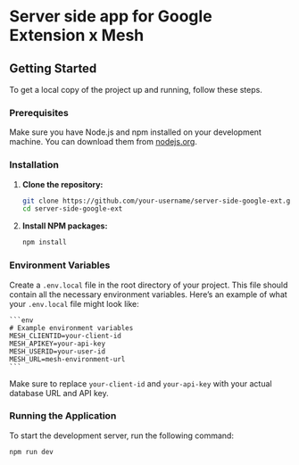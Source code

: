 
# Server side app for Google Extension x Mesh

## Getting Started

To get a local copy of the project up and running, follow these steps.

### Prerequisites

Make sure you have Node.js and npm installed on your development machine. You can download them from [nodejs.org](https://nodejs.org/).

### Installation

1. **Clone the repository:**

    ```sh
    git clone https://github.com/your-username/server-side-google-ext.git
    cd server-side-google-ext
    ```

2. **Install NPM packages:**

    ```sh
    npm install
    ```

### Environment Variables

Create a `.env.local` file in the root directory of your project. This file should contain all the necessary environment variables. Here’s an example of what your `.env.local` file might look like:

    ```env
    # Example environment variables
    MESH_CLIENTID=your-client-id
    MESH_APIKEY=your-api-key
    MESH_USERID=your-user-id
    MESH_URL=mesh-environment-url
    ```

Make sure to replace `your-client-id` and `your-api-key` with your actual database URL and API key.

### Running the Application

To start the development server, run the following command:

```sh
npm run dev